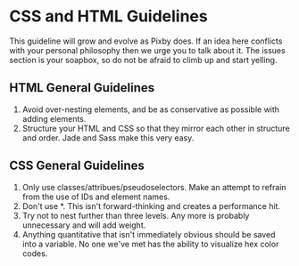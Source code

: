 # CSS and HTML Guidelines

This guideline will grow and evolve as Pixby does. If an idea here conflicts with your personal philosophy then we urge you to talk about it. The issues section is your soapbox, so do not be afraid to climb up and start yelling.

## HTML General Guidelines

1. Avoid over-nesting elements, and be as conservative as possible with adding elements.
2. Structure your HTML and CSS so that they mirror each other in structure and order. Jade and Sass make this very easy. 

## CSS General Guidelines

1. Only use classes/attribues/pseudoselectors. Make an attempt to refrain from the use of IDs and element names.
2. Don't use *. This isn't forward-thinking and creates a performance hit.
3. Try not to nest further than three levels. Any more is probably unnecessary and will add weight.
4. Anything quantitative that isn't immediately obvious should be saved into a variable. No one we've met has the ability to visualize hex color codes.
